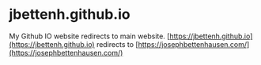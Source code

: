 # jbettenh.github.io
My Github IO website redirects to main website.
[https://jbettenh.github.io](https://jbettenh.github.io) redirects to [https://josephbettenhausen.com/](https://josephbettenhausen.com/)
